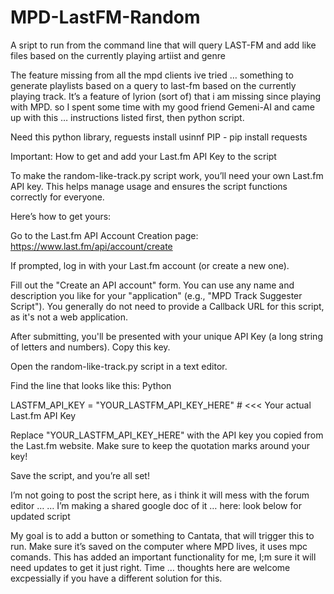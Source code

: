 # MPD-LastFM-Random
A sript to run from the command line that will query LAST-FM and add like files based on the currently playing artiist and genre

The feature missing from all the mpd clients ive tried … something to generate playlists based on a query to last-fm based on the currently playing track. It’s a feature of lyrion (sort of) that i am missing since playing with MPD. so I spent some time with my good friend Gemeni-AI and came up with this … instructions listed first, then python script.

Need this python library, reguests install usinnf PIP - pip install requests

Important: How to get and add your Last.fm API Key to the script

To make the random-like-track.py script work, you’ll need your own Last.fm API key. This helps manage usage and ensures the script functions correctly for everyone.

Here’s how to get yours:

Go to the Last.fm API Account Creation page:
https://www.last.fm/api/account/create

If prompted, log in with your Last.fm account (or create a new one).

Fill out the "Create an API account" form. You can use any name and description you like for your "application" (e.g., "MPD Track Suggester Script"). You generally do not need to provide a Callback URL for this script, as it's not a web application.

After submitting, you'll be presented with your unique API Key (a long string of letters and numbers). Copy this key.

Open the random-like-track.py script in a text editor.

Find the line that looks like this:
Python

LASTFM_API_KEY = "YOUR_LASTFM_API_KEY_HERE" # <<< Your actual Last.fm API Key

Replace "YOUR_LASTFM_API_KEY_HERE" with the API key you copied from the Last.fm website. Make sure to keep the quotation marks around your key!

Save the script, and you’re all set!

I’m not going to post the script here, as i think it will mess with the forum editor … … I’m making a shared google doc of it … here: look below for updated script

My goal is to add a button or something to Cantata, that will trigger this to run. Make sure it’s saved on the computer where MPD lives, it uses mpc comands. This has added an important functionality for me, I;m sure it will need updates to get it just right. Time … thoughts here are welcome excpessially if you have a different solution for this.
